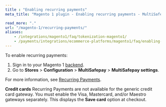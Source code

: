 ```yaml
---
title : "Enabling recurring payments"
meta_title: "Magento 1 plugin - Enabling recurring payments - MultiSafepay Docs"

read_more: "."
url: "/magento-1/recurring-payments/"
aliases: 
    - /integrations/magento1/faq/tokenization-magento1/
    - /payments/integrations/ecommerce-platforms/magento1/faq/enabling-tokenization/
---
```


To enable recurring payments:

1. Sign in to your Magento 1 [backend](/glossaries/multisafepay-glossary/#backend).
2. Go to **Stores** > **Configuration** > **MultiSafepay** > **MultiSafepay settings**.

For more information, see [Recurring Payments](/features/recurring-payments).

**Credit cards**
Recurring Payments are not available for the generic credit card gateway. You must enable the Visa, Mastercard, and/or Maestro gateways separately. This displays the **Save card** option at checkout.